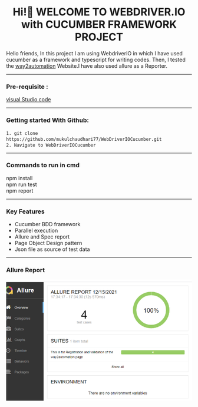 <h1 align="center"> Hi!👋 WELCOME TO WEBDRIVER.IO with CUCUMBER FRAMEWORK PROJECT </h1>
<p align="left">


Hello friends, In this project I am using WebdriverIO in which I have used cucumber as a framework and typescript for writing codes. Then, I tested the [way2automation](https://www.way2automation.com/demo.html) Website.I have also used allure as a Reporter.

---
### Pre-requisite :
[visual Studio code](https://code.visualstudio.com/Download)
 
---

### Getting started With Github:

```
1. git clone https://github.com/mukulchaudhari77/WebDriverIOCucumber.git
2. Navigate to WebDriverIOCucumber
```
---

### Commands to run in cmd

npm install <br>
npm run test <br>
npm report

---

### Key Features
- Cucumber BDD framework
- Parallel execution
- Allure and Spec report
- Page Object Design pattern
- Json file as source of test data

---
### Allure Report

 ![](image/allureReportScreenshot.png)
